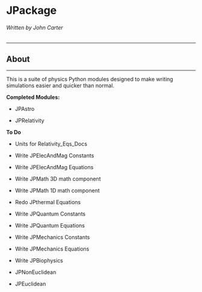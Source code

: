 # JPackage

###### Written by John Carter

---

## About

---

This is a suite of physics Python modules designed to make writing simulations easier and quicker than normal.

**Completed Modules:**

+ JPAstro

+ JPRelativity

**To Do**

+ Units for Relativity_Eqs_Docs

+ Write JPElecAndMag Constants

+ Write JPElecAndMag Equations

+ Write JPMath 3D math component

+ Write JPMath 1D math component

+ Redo JPthermal Equations

+ Write JPQuantum Constants

+ Write JPQuantum Equations

+ Write JPMechanics Constants

+ Write JPMechanics Equations

+ Write JPBiophysics

+ JPNonEuclidean

+ JPEuclidean
